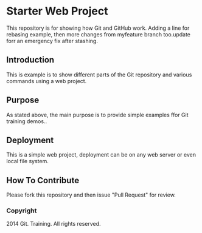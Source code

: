 # Starter Web Project

This repository is for showing how Git and GitHub work. Adding a line for rebasing example, then more changes from myfeature branch too.update forr an emergency fix after stashing.
## Introduction

This is example is to show different parts of the Git repository and various commands using a web project.

## Purpose

As stated above, the main purpose is to provide simple examples ffor Git training demos..

## Deployment

This is a simple web project, deployment can be on any web server or even local file system.

## How To Contribute

Please fork this repository and then issue "Pull Request" for review.

### Copyright

2014 Git. Training. All rights reserved.